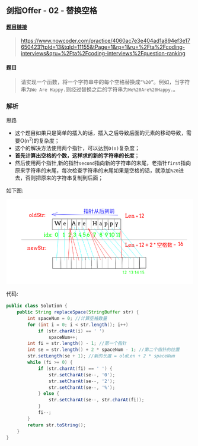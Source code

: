 ## 剑指Offer - 02 - 替换空格

#### [题目链接](https://www.nowcoder.com/practice/4060ac7e3e404ad1a894ef3e17650423?tpId=13&tqId=11155&tPage=1&rp=1&ru=%2Fta%2Fcoding-interviews&qru=%2Fta%2Fcoding-interviews%2Fquestion-ranking)

> https://www.nowcoder.com/practice/4060ac7e3e404ad1a894ef3e17650423?tpId=13&tqId=11155&tPage=1&rp=1&ru=%2Fta%2Fcoding-interviews&qru=%2Fta%2Fcoding-interviews%2Fquestion-ranking

#### 题目

> 请实现一个函数，将一个字符串中的每个空格替换成`“%20”`。例如，当字符串为`We Are Happy.`则经过替换之后的字符串为`We%20Are%20Happy.`。

### 解析

思路

 - 这个题目如果只是简单的插入的话，插入之后导致后面的元素的移动导致，需要O(n<sup>2</sup>)的复杂度；
 - 这个的解决方法使用两个指针，可以达到`O(n)`复杂度；
 - **首先计算出空格的个数，这样求的新的字符串的长度**；
 - 然后使用两个指针,新的指针`second`指向新的字符串的末尾，老指针`first`指向原来字符串的末尾，每次检查字符串的末尾如果是空格的话，就添加`%20`进去，否则把原来的字符串复制到后面；

如下图:

 ![这里写图片描述](images/02_s.png)

代码:

```java
public class Solution {
    public String replaceSpace(StringBuffer str) {
        int spaceNum = 0; //计算空格数量
        for (int i = 0; i < str.length(); i++)
            if (str.charAt(i) == ' ')
                spaceNum++; 
        int fi = str.length() - 1; //第一个指针 
        int se = str.length() + 2 * spaceNum - 1; //第二个指针的位置
        str.setLength(se + 1); //新的长度 = oldLen + 2 * spaceNum
        while (fi >= 0) {
            if (str.charAt(fi) == ' ') {
                str.setCharAt(se--, '0');
                str.setCharAt(se--, '2');
                str.setCharAt(se--, '%');
            } else {
                str.setCharAt(se--, str.charAt(fi));
            }
            fi--;
        }
        return str.toString();
    }
}
```